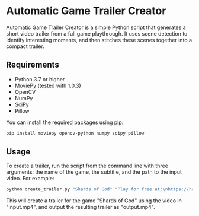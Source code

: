 # Automatic Game Trailer Creator

Automatic Game Trailer Creator is a simple Python script that generates a short video trailer from a full game playthrough. It uses scene detection to identify interesting moments, and then stitches these scenes together into a compact trailer.

## Requirements

- Python 3.7 or higher
- MoviePy (tested with 1.0.3)
- OpenCV
- NumPy
- SciPy
- Pillow

You can install the required packages using pip:

```bash
pip install moviepy opencv-python numpy scipy pillow
```

## Usage
To create a trailer, run the script from the command line with three arguments: the name of the game, the subtitle, and the path to the input video.
For example:

```bash
python create_trailer.py "Shards of God" "Play for free at:\nhttps://hvavra.itch.io/shards-of-god" "input.mp4"
```

This will create a trailer for the game "Shards of God" using the video in "input.mp4", and output the resulting trailer as "output.mp4".